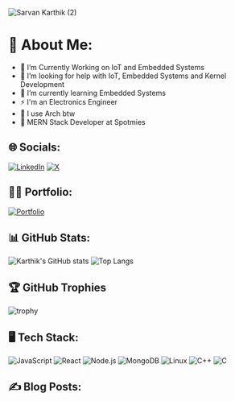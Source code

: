 ![Sarvan Karthik (2)](https://github.com/user-attachments/assets/7baad317-d96e-4cdd-a3c0-d540798bd49d)

# 💫 About Me:
- 🔭 I’m Currently Working on IoT and Embedded Systems
- 🤝 I’m looking for help with IoT, Embedded Systems and Kernel Development
- 🌱 I’m currently learning Embedded Systems
- ⚡ I'm an Electronics Engineer
- 🐧 I use Arch btw
- 🌱 MERN Stack Developer at Spotmies

## 🌐 Socials:
[![LinkedIn](https://img.shields.io/badge/LinkedIn-%230077B5.svg?logo=linkedin&logoColor=white)](https://linkedin.com/in/karthik-sarvan) [![X](https://img.shields.io/badge/X-black.svg?logo=X&logoColor=white)](https://x.com/Karthik__Sarvan) 

## 👨‍💻 Portfolio:
[![Portfolio](https://img.shields.io/badge/Portfolio-Visit-blue?style=for-the-badge&logo=github)](https://karthik-sarvan.github.io/Karthik/)

## 📊 GitHub Stats:
![Karthik's GitHub stats](https://github-readme-stats.vercel.app/api?username=Karthik-Sarvan&show_icons=true&theme=radical)
![Top Langs](https://github-readme-stats.vercel.app/api/top-langs/?username=Karthik-Sarvan&layout=compact&theme=radical)

## 🏆 GitHub Trophies
![trophy](https://github-profile-trophy.vercel.app/?username=Karthik-Sarvan&theme=radical)

## 🖥️ Tech Stack:
![JavaScript](https://img.shields.io/badge/-JavaScript-05122A?style=flat&logo=javascript) ![React](https://img.shields.io/badge/-React-05122A?style=flat&logo=react) ![Node.js](https://img.shields.io/badge/-Node.js-05122A?style=flat&logo=node.js) ![MongoDB](https://img.shields.io/badge/-MongoDB-05122A?style=flat&logo=mongodb) ![Linux](https://img.shields.io/badge/-Linux-05122A?style=flat&logo=linux) ![C++](https://img.shields.io/badge/-C++-05122A?style=flat&logo=c%2B%2B) ![C](https://img.shields.io/badge/-C-05122A?style=flat&logo=c)

## ✍️ Blog Posts:
<!-- BLOG-POST-LIST:START -->
<!-- BLOG-POST-LIST:END -->
